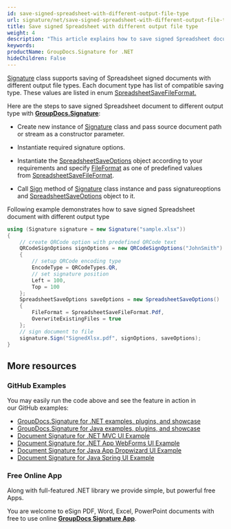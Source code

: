 ```yaml
---
id: save-signed-spreadsheet-with-different-output-file-type
url: signature/net/save-signed-spreadsheet-with-different-output-file-type
title: Save signed Spreadsheet with different output file type
weight: 4
description: "This article explains how to save signed Spreadsheet document with various file formats by GroupDocs.Signature API."
keywords: 
productName: GroupDocs.Signature for .NET
hideChildren: False
---
```

[Signature](https://apireference.groupdocs.com/net/signature/groupdocs.signature/signature) class supports saving of Spreadsheet signed documents with different output file types. Each document type has list of compatible saving type. These values are listed in enum [SpreadsheetSaveFileFormat.](https://apireference.groupdocs.com/net/signature/groupdocs.signature.domain/spreadsheetsavefileformat)

Here are the steps to save signed Spreadsheet document to different output type with [**GroupDocs.Signature**](https://products.groupdocs.com/signature/net):

* Create new instance of [Signature](https://apireference.groupdocs.com/net/signature/groupdocs.signature/signature) class and pass source document path or stream as a constructor parameter.
* Instantiate required signature options.
* Instantiate the [SpreadsheetSaveOptions](https://apireference.groupdocs.com/net/signature/groupdocs.signature.options/spreadsheetsaveoptions) object according to your requirements and specify [FileFormat](https://apireference.groupdocs.com/net/signature/groupdocs.signature.options/spreadsheetsaveoptions/properties/fileformat) as one of predefined values from [SpreadsheetSaveFileFormat](https://apireference.groupdocs.com/net/signature/groupdocs.signature.domain/spreadsheetsavefileformat).  

* Call [Sign](https://apireference.groupdocs.com/net/signature/groupdocs.signature/signature/methods/sign) method of [Signature](https://apireference.groupdocs.com/net/signature/groupdocs.signature/signature) class instance and pass signatureoptions and [SpreadsheetSaveOptions](https://apireference.groupdocs.com/net/signature/groupdocs.signature.options/spreadsheetsaveoptions) object to it.

Following example demonstrates how to save signed Spreadsheet document with different output type

```csharp
using (Signature signature = new Signature("sample.xlsx"))
{
    // create QRCode option with predefined QRCode text
    QRCodeSignOptions signOptions = new QRCodeSignOptions("JohnSmith")
    {
        // setup QRCode encoding type
        EncodeType = QRCodeTypes.QR,
        // set signature position
        Left = 100,
        Top = 100
    };
    SpreadsheetSaveOptions saveOptions = new SpreadsheetSaveOptions()
    {
        FileFormat = SpreadsheetSaveFileFormat.Pdf,
        OverwriteExistingFiles = true
    };
    // sign document to file
    signature.Sign("SignedXlsx.pdf", signOptions, saveOptions);
}
```

## More resources

### GitHub Examples

You may easily run the code above and see the feature in action in our GitHub examples:

* [GroupDocs.Signature for .NET examples, plugins, and showcase](https://github.com/groupdocs-signature/GroupDocs.Signature-for-.NET)
* [GroupDocs.Signature for Java examples, plugins, and showcase](https://github.com/groupdocs-signature/GroupDocs.Signature-for-Java)
* [Document Signature for .NET MVC UI Example](https://github.com/groupdocs-signature/GroupDocs.Signature-for-.NET-MVC)
* [Document Signature for .NET App WebForms UI Example](https://github.com/groupdocs-signature/GroupDocs.Signature-for-.NET-WebForms)
* [Document Signature for Java App Dropwizard UI Example](https://github.com/groupdocs-signature/GroupDocs.Signature-for-Java-Dropwizard)
* [Document Signature for Java Spring UI Example](https://github.com/groupdocs-signature/GroupDocs.Signature-for-Java-Spring)

### Free Online App

Along with full-featured .NET library we provide simple, but powerful free Apps.

You are welcome to eSign PDF, Word, Excel, PowerPoint documents with free to use online **[GroupDocs Signature App](https://products.groupdocs.app/signature)**.
